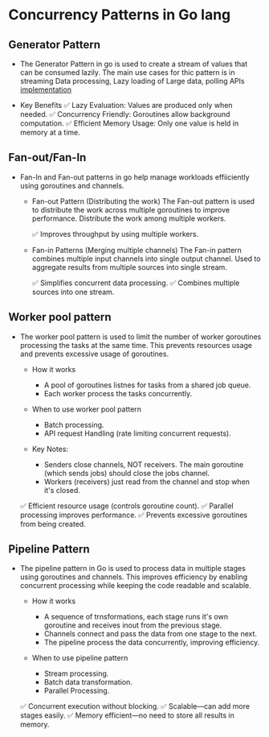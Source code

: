 # Concurrency Patterns in Go lang

## Generator Pattern
   - The Generator Pattern in go is used to create a stream of values that can be consumed lazily. The main use cases for thic
     pattern is in streaming Data processing, Lazy loading of Large data, polling APIs
     [implementation](./generator/generator.go)

   - Key Benefits
    ✅ Lazy Evaluation: Values are produced only when needed.
    ✅ Concurrency Friendly: Goroutines allow background computation.
    ✅ Efficient Memory Usage: Only one value is held in memory at a time.

## Fan-out/Fan-In
   - Fan-In and Fan-out patterns in go help manage workloads effiiciently using goroutines and channels.
        - Fan-out Pattern (Distributing the work)
            The Fan-out pattern is used to distribute the work across multiple goroutines to improve performance.
            Distribute the work among multiple workers.

            ✅ Improves throughput by using multiple workers.

        - Fan-in Patterns (Merging multiple channels)
            The Fan-in pattern combines multiple input channels into single output channel.
            Used to aggregate results from multiple sources into single stream.

            ✅ Simplifies concurrent data processing.
            ✅ Combines multiple sources into one stream.

## Worker pool pattern
   - The worker pool pattern is used to limit the number of worker goroutines processing the tasks at the same time. This
      prevents resources usage and prevents excessive usage of goroutines.

      - How it works
        - A pool of goroutines listnes for tasks from a shared job queue.
        - Each worker process the tasks concurrently.
        
      - When to use worker pool pattern
        - Batch processing.
        - API request Handling (rate limiting concurrent requests).

      - Key Notes:
        - Senders close channels, NOT receivers. The main goroutine (which sends jobs) should close the jobs channel.
        - Workers (receivers) just read from the channel and stop when it's closed.
      
      ✅ Efficient resource usage (controls goroutine count).
      ✅ Parallel processing improves performance.
      ✅ Prevents excessive goroutines from being created.

## Pipeline Pattern
   - The pipeline pattern in Go is used to process data in multiple stages using goroutines and channels. 
       This improves efficiency by enabling concurrent processing while keeping the code readable and scalable.

        - How it works
            - A sequence of trnsformations, each stage runs it's own goroutine and receives inout from the previous stage.
            - Channels connect and pass the data from one stage to the next.
            - The pipeline process the data concurrently, improving efficiency.
        
        - When to use pipeline pattern
            - Stream processing.
            - Batch data transformation.
            - Parallel Processing.

        ✅ Concurrent execution without blocking.
        ✅ Scalable—can add more stages easily.
        ✅ Memory efficient—no need to store all results in memory.
